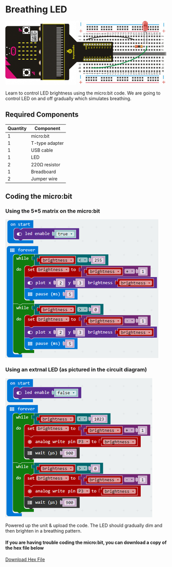 # Breathing LED

![alt text](breathing-led.png "Breathing LED")

Learn to control LED brightness using the micro:bit code. We are going to control LED on and off gradually which simulates breathing. 

## Required Components
Quantity | Component
--- | ---
1 | micro:bit
1 | T-type adapter
1 | USB cable
1 | LED
2 | 220Ω resistor
1 | Breadboard
2 | Jumper wire

## Coding the micro:bit
### Using the 5*5 matrix on the micro:bit
![alt text](breathing-led-code-1.png "Breathing LED - Code Block")
### Using an extrnal LED (as pictured in the circuit diagram)
![alt text](breathing-led-code-2.png "Breathing LED - Code Block")

Powered up the unit & upload the code. The LED should gradually dim and then brighten in a breathing pattern.
#### If you are having trouble coding the micro:bit, you can download a copy of the hex file below
[Download Hex File](https://github.com/Jaycar-Electronics/micro-bit-Starter-Kit/blob/master/Project%205%20-%20Making%20a%20Responder/Making-a-Responder.zip?raw=true)
